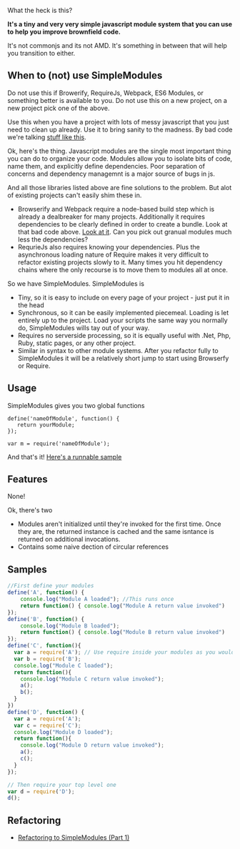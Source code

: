 What the heck is this?

**It's a tiny and very very simple javascript module system that you can use to help you improve brownfield code.**

It's not commonjs and its not AMD. It's something in between that will help you transition to either.

## When to (not) use SimpleModules

Do not use this if Browerify, RequireJs, Webpack, ES6 Modules, or something better is available to you. Do not use this on a new project, on a new project pick one of the above.

Use this when you have a project with lots of messy javascript that you just need to clean up already. Use it to bring sanity to the madness. By bad code we're talking [stuff like this](https://gist.github.com/togakangaroo/a6d527ab1225736e2fc7).

Ok, here's the thing. Javascript modules are the single most important thing you can do to organize your code. Modules allow you to isolate bits of code, name them, and explicitly define dependencies. Poor separation of concerns and dependency managemnt is a major source of bugs in js.

And all those libraries listed above are fine solutions to the problem. But alot of existing projects can't easily shim these in. 
  * Browserify and Webpack require a node-based build step which is already a dealbreaker for many projects. Additionally it requires dependencies to be clearly defined in order to create a bundle. Look at that bad code above. [Look at it](https://gist.github.com/togakangaroo/a6d527ab1225736e2fc7). Can you pick out granual modules much less the dependencies?
  * RequrieJs also requires knowing your dependencies. Plus the asynchronous loading nature of Require makes it very difficult to refactor existing projects slowly to it. Many times you hit dependency chains where the only recourse is to move them to modules all at once.

So we have SimpleModules. SimpleModules is

* Tiny, so it is easy to include on every page of your project - just put it in the head
* Synchronous, so it can be easily implemented piecemeal. Loading is let entirely up to the project. Load your scripts the same way you normally do, SimpleModules wills tay out of your way.
* Requires no serverside processing, so it is equally useful with .Net, Php, Ruby, static pages, or any other project.
* Similar in syntax to other module systems. After you refactor fully to SimpleModules it will be a relatively short jump to start using Browserfy or Require.

## Usage

SimpleModules gives you two global functions

    define('nameOfModule', function() {
       return yourModule;
    });
    
    var m = require('nameOfModule');
    
And that's it! [Here's a runnable sample](http://jsbin.com/tiriz/watch?js,console)

## Features

None! 

Ok, there's two
  * Modules aren't initialized until they're invoked for the first time. Once they are, the returned instance is cached and the same isntance is returned on additional invocations.
  * Contains some naive dection of circular references

## Samples

```javascript
//First define your modules
define('A', function() {
	console.log("Module A loaded"); //This runs once
	return function() { console.log("Module A return value invoked")	}  //Return the module that you want
});
define('B', function() {
	console.log("Module B loaded");
	return function() { console.log("Module B return value invoked")	}  
});
define('C', function(){
  var a = require('A'); // Use require inside your modules as you would with commonjs
  var b = require('B');
  console.log("Module C loaded");
  return function(){
	console.log("Module C return value invoked");
	a();
	b();
  }
})
define('D', function() {
  var a = require('A');
  var c = require('C');
  console.log("Module D loaded");
  return function(){
	console.log("Module D return value invoked");
	a();
    c();
  }
});

// Then require your top level one
var d = require('D');
d();
```

## Refactoring

* [Refactoring to SimpleModules (Part 1)](http://togakangaroo.github.io/2014/10/31/use-simple-modules-1.html)
